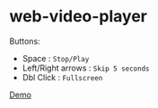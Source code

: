 # web-video-player

Buttons:
- Space : `Stop/Play`
- Left/Right arrows : `Skip 5 seconds`
- Dbl Click : `Fullscreen`

[Demo](https://stsp93.github.io/web-video-player/)
